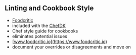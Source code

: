 ## Linting and Cookbook Style
* [Foodcritic](http://www.foodcritic.io)
 * included with the [ChefDK](https://downloads.chef.io/chef-dk/)
* Chef style guide for cookbooks
 * eliminates potential issues
 * [www.foodcritic.io](https://www.foodcritic.io)
 * document your overrides or disagreements and move on
